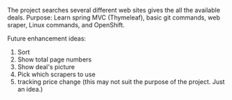 

The project searches several different web sites gives the all the available deals. 
Purpose: Learn spring MVC (Thymeleaf), basic git commands, web sraper, Linux commands, and OpenShift.

Future enhancement ideas: 
1. Sort
2. Show total page numbers
3. Show deal's picture
4. Pick which scrapers to use
5. tracking price change (this may not suit the purpose of the project. Just an idea.)
